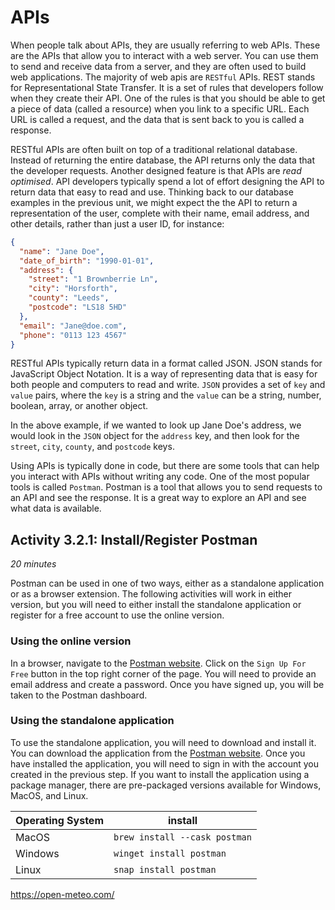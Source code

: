 # APIs

When people talk about APIs, they are usually referring to web APIs. These are
the APIs that allow you to interact with a web server. You can use them to send
and receive data from a server, and they are often used to build web
applications. The majority of web apis are `RESTful` APIs. REST stands for
Representational State Transfer. It is a set of rules that developers follow
when they create their API. One of the rules is that you should be able to get a
piece of data (called a resource) when you link to a specific URL. Each URL is
called a request, and the data that is sent back to you is called a response.

RESTful APIs are often built on top of a traditional relational database.
Instead of returning the entire database, the API returns only the data that the
developer requests. Another designed feature is that APIs are _read optimised_.
API developers typically spend a lot of effort designing the API to return data
that easy to read and use. Thinking back to our database examples in the
previous unit, we might expect the the API to return a representation of the
user, complete with their name, email address, and other details, rather than
just a user ID, for instance:

```json
{
  "name": "Jane Doe",
  "date_of_birth": "1990-01-01",
  "address": {
    "street": "1 Brownberrie Ln",
    "city": "Horsforth",
    "county": "Leeds",
    "postcode": "LS18 5HD"
  },
  "email": "Jane@doe.com",
  "phone": "0113 123 4567"
}
```

RESTful APIs typically return data in a format called JSON. JSON stands for
JavaScript Object Notation. It is a way of representing data that is easy for
both people and computers to read and write. `JSON` provides a set of `key` and
`value` pairs, where the `key` is a string and the `value` can be a string,
number, boolean, array, or another object.

In the above example, if we wanted to look up Jane Doe's address, we would look
in the `JSON` object for the `address` key, and then look for the `street`,
`city`, `county`, and `postcode` keys.

Using APIs is typically done in code, but there are some tools that can help you
interact with APIs without writing any code. One of the most popular tools is
called `Postman`. Postman is a tool that allows you to send requests to an API
and see the response. It is a great way to explore an API and see what data is
available.

## Activity 3.2.1: Install/Register Postman

_20 minutes_

Postman can be used in one of two ways, either as a standalone application or as
a browser extension. The following activities will work in either version, but
you will need to either install the standalone application or register for a
free account to use the online version.

### Using the online version

In a browser, navigate to the [Postman website](https://www.postman.com/). Click
on the `Sign Up For Free` button in the top right corner of the page. You will
need to provide an email address and create a password. Once you have signed up,
you will be taken to the Postman dashboard.

### Using the standalone application

To use the standalone application, you will need to download and install it. You
can download the application from the
[Postman website](https://www.postman.com/downloads/). Once you have installed
the application, you will need to sign in with the account you created in the
previous step. If you want to install the application using a package manager,
there are pre-packaged versions available for Windows, MacOS, and Linux.

| Operating System | install                       |
| ---------------- | ----------------------------- |
| MacOS            | `brew install --cask postman` |
| Windows          | `winget install postman`      |
| Linux            | `snap install postman`        |


https://open-meteo.com/
